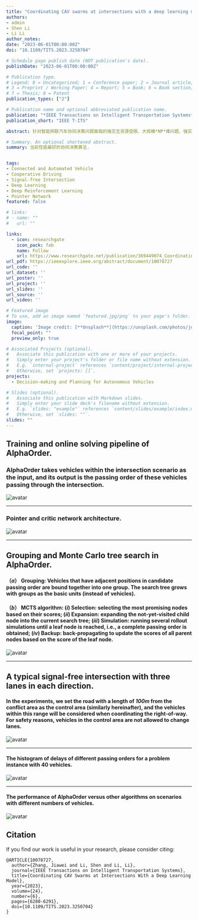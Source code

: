 ```yaml
---
title: "Coordinating CAV swarms at intersections with a deep learning model"
authors:
- admin
- Shen Li
- Li Li
author_notes:
date: "2023-06-01T00:00:00Z"
doi: "10.1109/TITS.2023.3250704"

# Schedule page publish date (NOT publication's date).
publishDate: "2023-06-01T00:00:00Z"

# Publication type.
# Legend: 0 = Uncategorized; 1 = Conference paper; 2 = Journal article;
# 3 = Preprint / Working Paper; 4 = Report; 5 = Book; 6 = Book section;
# 7 = Thesis; 8 = Patent
publication_types: ["2"]

# Publication name and optional abbreviated publication name.
publication: "*IEEE Transactions on Intelligent Transportation Systems*"
publication_short: "IEEE T-ITS"

abstract: 针对智能网联汽车协同决策问题面临的强交互资源受限、大规模*NP*难问题、强实时性约束等挑战，本研究提出基于深度模型的协同决策算法**AlphaOrder**。该算法通过结合离线深度学习模型和在线树搜索，实现了求解速度最快、效率最优的协同决策性能，比SOTA算法提高了55.6%。该研究为各类稀缺资源调度优化问题提供了通用的杰出算法。

# Summary. An optional shortened abstract.
summary: 当前性能最好的协同决策算法.


tags:
- Connected and Automated Vehicle
- Cooperative Driving
- Signal-free Intersection
- Deep Learning
- Deep Reinforcement Learning
- Pointer Network
featured: false

# links:
# - name: ""
#   url: ""

links:
  - icon: researchgate
    icon_pack: fab
    name: Follow
    url: https://www.researchgate.net/publication/369449074_Coordinating_CAV_Swarms_at_Intersections_With_a_Deep_Learning_Model
url_pdf: https://ieeexplore.ieee.org/abstract/document/10078727
url_code: ''
url_dataset: ''
url_poster: ''
url_project: ''
url_slides: ''
url_source: ''
url_video: ''

# Featured image
# To use, add an image named `featured.jpg/png` to your page's folder. 
image:
  caption: 'Image credit: [**Unsplash**](https://unsplash.com/photos/jdD8gXaTZsc)'
  focal_point: ""
  preview_only: true

# Associated Projects (optional).
#   Associate this publication with one or more of your projects.
#   Simply enter your project's folder or file name without extension.
#   E.g. `internal-project` references `content/project/internal-project/index.md`.
#   Otherwise, set `projects: []`.
projects:
  - Decision-making and Planning for Autonomous Vehicles

# Slides (optional).
#   Associate this publication with Markdown slides.
#   Simply enter your slide deck's filename without extension.
#   E.g. `slides: "example"` references `content/slides/example/index.md`.
#   Otherwise, set `slides: ""`.
slides: ""
---
```


## Training and online solving pipeline of AlphaOrder.
### AlphaOrder takes vehicles within the intersection scenario as the input, and its output is the passing order of these vehicles passing through the intersection.
![avatar](./Fig_1.jpg)

---
### Pointer and critic network architecture. 
![avatar](./Fig_2.jpg)

---
## Grouping and Monte Carlo tree search in AlphaOrder. 
#### （*a*） Grouping: Vehicles that have adjacent positions in candidate passing order are bound together into one group. The search tree grows with groups as the basic units (instead of vehicles). 
#### （*b*） MCTS algorithm: (*i*) Selection: selecting the most promising nodes based on their scores; (*ii*) Expansion: expanding the not-yet-visited child node into the current search tree; (*iii*) Simulation: running several rollout simulations until a leaf node is reached, i.e., a complete passing order is obtained; (*iv*) Backup: back-propagating to update the scores of all parent nodes based on the score of the leaf node.

![avatar](./Fig_3.jpg)

---
## A typical signal-free intersection with three lanes in each direction. 
#### In the experiments, we set the road with a length of *100m* from the conflict area as the control area (similarly hereinafter), and the vehicles within this range will be considered when coordinating the right-of-way. For safety reasons, vehicles in the control area are not allowed to change lanes.
![avatar](./Fig_4.jpg)

---
#### The histogram of delays of different passing orders for a problem instance with 40 vehicles.
![avatar](./Fig_8.jpg)

---
####  The performance of AlphaOrder versus other algorithms on scenarios with different numbers of vehicles.
![avatar](./Fig_9.jpg)





## Citation
If you find our work is useful in your research, please consider citing:
```
@ARTICLE{10078727,
  author={Zhang, Jiawei and Li, Shen and Li, Li},
  journal={IEEE Transactions on Intelligent Transportation Systems}, 
  title={Coordinating CAV Swarms at Intersections With a Deep Learning Model}, 
  year={2023},
  volume={24},
  number={6},
  pages={6280-6291},
  doi={10.1109/TITS.2023.3250704}
}


```

